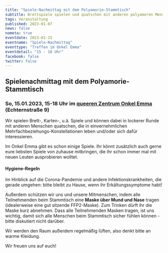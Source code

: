 ```yaml
---
title: "Spiele-Nachmittag mit dem Polyamorie-Stammtisch"
subtitle: Brettspiele spielen und quatschen mit anderen polyamoren Menschen
tags: Veranstaltung
published: 2023-01-07
news: false
nometa: true
eventdate: 2023-01-15
eventname: "Spiele-Nachmittag"
eventtype: "Treffen im Onkel Emma"
eventdetail: "15 - 18 Uhr"
facebook: false
twitter: false
---
```


## Spielenachmittag mit dem Polyamorie-Stammtisch

### So, 15.01.2023, 15-18 Uhr im [queeren Zentrum Onkel Emma](https://onkel-emma.org/) (Echternstraße 9)

Wir spielen Brett-, Karten-, u.ä. Spiele und können dabei in lockerer Runde mit anderen Menschen quatschen, die in einvernehmlichen Mehrfachbeziehungs-Konstellationen leben und/oder sich dafür interessieren.

Im Onkel Emma gibt es schon einige Spiele. Ihr könnt zusätzlich auch gerne eure liebsten Spiele von zuhause mitbringen, die ihr schon immer mal mit neuen Leuten ausprobieren wolltet.

#### Hygiene-Regeln

Im Hinblick auf die Corona-Pandemie und andere Infektionskrankheiten, die gerade umgehen: bitte bleibt zu Hause, wenn ihr Erkältungssymptome habt! 

Außerdem schützen wir uns und unsere Mitmenschen, indem alle Teilnehmenden beim Stammtisch eine **Maske über Mund und Nase** tragen (idealerweise eine gut sitzende FFP2-Maske). Zum Trinken dürft ihr die Maske kurz abnehmen.
Dass alle Teilnehmenden Masken tragen, ist uns wichtig, damit sich alle Menschen beim Stammtisch sicher fühlen können - bitte diskutiert nicht darüber.

Wir werden den Raum außerdem regelmäßig lüften, also denkt bitte an warme Kleidung.

Wir freuen uns auf euch!